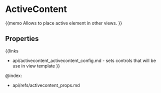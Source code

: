 ActiveContent 
=============


{{memo Allows to place active element in other views. }}




Properties
----------

{{links
- api/activecontent_activecontent_config.md - sets controls that will be use in view template
}}




@index:
- api/refs/activecontent_props.md

